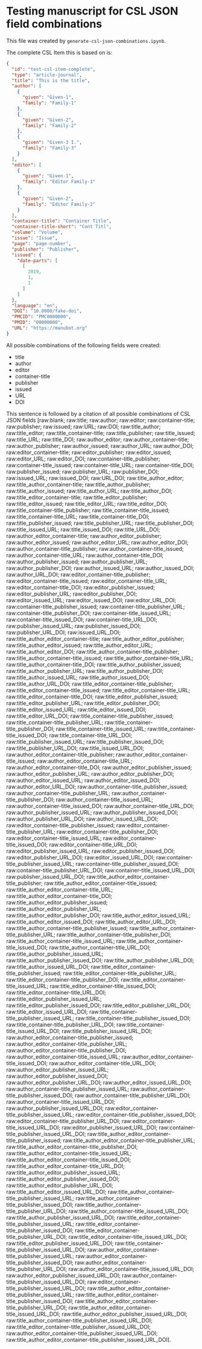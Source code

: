 # Testing manuscript for CSL JSON field combinations

This file was created by `generate-csl-json-combinations.ipynb`.

The complete CSL Item this is based on is:

```json
{
  "id": "test-csl-item-complete",
  "type": "article-journal",
  "title": "This is the title",
  "author": [
    {
      "given": "Given-1",
      "family": "Family-1"
    },
    {
      "given": "Given-2",
      "family": "Family-2"
    },
    {
      "given": "Given-3 I.",
      "family": "Family-3"
    }
  ],
  "editor": [
    {
      "given": "Given-1",
      "family": "Editor Family-1"
    },
    {
      "given": "Given-2",
      "family": "Editor Family-2"
    }
  ],
  "container-title": "Container Title",
  "container-title-short": "Cont Titl",
  "volume": "Volume",
  "issue": "Issue",
  "page": "page-number",
  "publisher": "Publisher",
  "issued": {
    "date-parts": [
      [
        2019,
        1,
        1
      ]
    ]
  },
  "language": "en",
  "DOI": "10.0000/fake-doi",
  "PMCID": "PMC0000000",
  "PMID": "00000000",
  "URL": "https://manubot.org"
}
```

All possible combinations of the following fields were created:

- title
- author
- editor
- container-title
- publisher
- issued
- URL
- DOI

This sentence is followed by a citation of all possible combinations of CSL JSON fields
[raw:blank;
 raw:title;
 raw:author;
 raw:editor;
 raw:container-title;
 raw:publisher;
 raw:issued;
 raw:URL;
 raw:DOI;
 raw:title_author;
 raw:title_editor;
 raw:title_container-title;
 raw:title_publisher;
 raw:title_issued;
 raw:title_URL;
 raw:title_DOI;
 raw:author_editor;
 raw:author_container-title;
 raw:author_publisher;
 raw:author_issued;
 raw:author_URL;
 raw:author_DOI;
 raw:editor_container-title;
 raw:editor_publisher;
 raw:editor_issued;
 raw:editor_URL;
 raw:editor_DOI;
 raw:container-title_publisher;
 raw:container-title_issued;
 raw:container-title_URL;
 raw:container-title_DOI;
 raw:publisher_issued;
 raw:publisher_URL;
 raw:publisher_DOI;
 raw:issued_URL;
 raw:issued_DOI;
 raw:URL_DOI;
 raw:title_author_editor;
 raw:title_author_container-title;
 raw:title_author_publisher;
 raw:title_author_issued;
 raw:title_author_URL;
 raw:title_author_DOI;
 raw:title_editor_container-title;
 raw:title_editor_publisher;
 raw:title_editor_issued;
 raw:title_editor_URL;
 raw:title_editor_DOI;
 raw:title_container-title_publisher;
 raw:title_container-title_issued;
 raw:title_container-title_URL;
 raw:title_container-title_DOI;
 raw:title_publisher_issued;
 raw:title_publisher_URL;
 raw:title_publisher_DOI;
 raw:title_issued_URL;
 raw:title_issued_DOI;
 raw:title_URL_DOI;
 raw:author_editor_container-title;
 raw:author_editor_publisher;
 raw:author_editor_issued;
 raw:author_editor_URL;
 raw:author_editor_DOI;
 raw:author_container-title_publisher;
 raw:author_container-title_issued;
 raw:author_container-title_URL;
 raw:author_container-title_DOI;
 raw:author_publisher_issued;
 raw:author_publisher_URL;
 raw:author_publisher_DOI;
 raw:author_issued_URL;
 raw:author_issued_DOI;
 raw:author_URL_DOI;
 raw:editor_container-title_publisher;
 raw:editor_container-title_issued;
 raw:editor_container-title_URL;
 raw:editor_container-title_DOI;
 raw:editor_publisher_issued;
 raw:editor_publisher_URL;
 raw:editor_publisher_DOI;
 raw:editor_issued_URL;
 raw:editor_issued_DOI;
 raw:editor_URL_DOI;
 raw:container-title_publisher_issued;
 raw:container-title_publisher_URL;
 raw:container-title_publisher_DOI;
 raw:container-title_issued_URL;
 raw:container-title_issued_DOI;
 raw:container-title_URL_DOI;
 raw:publisher_issued_URL;
 raw:publisher_issued_DOI;
 raw:publisher_URL_DOI;
 raw:issued_URL_DOI;
 raw:title_author_editor_container-title;
 raw:title_author_editor_publisher;
 raw:title_author_editor_issued;
 raw:title_author_editor_URL;
 raw:title_author_editor_DOI;
 raw:title_author_container-title_publisher;
 raw:title_author_container-title_issued;
 raw:title_author_container-title_URL;
 raw:title_author_container-title_DOI;
 raw:title_author_publisher_issued;
 raw:title_author_publisher_URL;
 raw:title_author_publisher_DOI;
 raw:title_author_issued_URL;
 raw:title_author_issued_DOI;
 raw:title_author_URL_DOI;
 raw:title_editor_container-title_publisher;
 raw:title_editor_container-title_issued;
 raw:title_editor_container-title_URL;
 raw:title_editor_container-title_DOI;
 raw:title_editor_publisher_issued;
 raw:title_editor_publisher_URL;
 raw:title_editor_publisher_DOI;
 raw:title_editor_issued_URL;
 raw:title_editor_issued_DOI;
 raw:title_editor_URL_DOI;
 raw:title_container-title_publisher_issued;
 raw:title_container-title_publisher_URL;
 raw:title_container-title_publisher_DOI;
 raw:title_container-title_issued_URL;
 raw:title_container-title_issued_DOI;
 raw:title_container-title_URL_DOI;
 raw:title_publisher_issued_URL;
 raw:title_publisher_issued_DOI;
 raw:title_publisher_URL_DOI;
 raw:title_issued_URL_DOI;
 raw:author_editor_container-title_publisher;
 raw:author_editor_container-title_issued;
 raw:author_editor_container-title_URL;
 raw:author_editor_container-title_DOI;
 raw:author_editor_publisher_issued;
 raw:author_editor_publisher_URL;
 raw:author_editor_publisher_DOI;
 raw:author_editor_issued_URL;
 raw:author_editor_issued_DOI;
 raw:author_editor_URL_DOI;
 raw:author_container-title_publisher_issued;
 raw:author_container-title_publisher_URL;
 raw:author_container-title_publisher_DOI;
 raw:author_container-title_issued_URL;
 raw:author_container-title_issued_DOI;
 raw:author_container-title_URL_DOI;
 raw:author_publisher_issued_URL;
 raw:author_publisher_issued_DOI;
 raw:author_publisher_URL_DOI;
 raw:author_issued_URL_DOI;
 raw:editor_container-title_publisher_issued;
 raw:editor_container-title_publisher_URL;
 raw:editor_container-title_publisher_DOI;
 raw:editor_container-title_issued_URL;
 raw:editor_container-title_issued_DOI;
 raw:editor_container-title_URL_DOI;
 raw:editor_publisher_issued_URL;
 raw:editor_publisher_issued_DOI;
 raw:editor_publisher_URL_DOI;
 raw:editor_issued_URL_DOI;
 raw:container-title_publisher_issued_URL;
 raw:container-title_publisher_issued_DOI;
 raw:container-title_publisher_URL_DOI;
 raw:container-title_issued_URL_DOI;
 raw:publisher_issued_URL_DOI;
 raw:title_author_editor_container-title_publisher;
 raw:title_author_editor_container-title_issued;
 raw:title_author_editor_container-title_URL;
 raw:title_author_editor_container-title_DOI;
 raw:title_author_editor_publisher_issued;
 raw:title_author_editor_publisher_URL;
 raw:title_author_editor_publisher_DOI;
 raw:title_author_editor_issued_URL;
 raw:title_author_editor_issued_DOI;
 raw:title_author_editor_URL_DOI;
 raw:title_author_container-title_publisher_issued;
 raw:title_author_container-title_publisher_URL;
 raw:title_author_container-title_publisher_DOI;
 raw:title_author_container-title_issued_URL;
 raw:title_author_container-title_issued_DOI;
 raw:title_author_container-title_URL_DOI;
 raw:title_author_publisher_issued_URL;
 raw:title_author_publisher_issued_DOI;
 raw:title_author_publisher_URL_DOI;
 raw:title_author_issued_URL_DOI;
 raw:title_editor_container-title_publisher_issued;
 raw:title_editor_container-title_publisher_URL;
 raw:title_editor_container-title_publisher_DOI;
 raw:title_editor_container-title_issued_URL;
 raw:title_editor_container-title_issued_DOI;
 raw:title_editor_container-title_URL_DOI;
 raw:title_editor_publisher_issued_URL;
 raw:title_editor_publisher_issued_DOI;
 raw:title_editor_publisher_URL_DOI;
 raw:title_editor_issued_URL_DOI;
 raw:title_container-title_publisher_issued_URL;
 raw:title_container-title_publisher_issued_DOI;
 raw:title_container-title_publisher_URL_DOI;
 raw:title_container-title_issued_URL_DOI;
 raw:title_publisher_issued_URL_DOI;
 raw:author_editor_container-title_publisher_issued;
 raw:author_editor_container-title_publisher_URL;
 raw:author_editor_container-title_publisher_DOI;
 raw:author_editor_container-title_issued_URL;
 raw:author_editor_container-title_issued_DOI;
 raw:author_editor_container-title_URL_DOI;
 raw:author_editor_publisher_issued_URL;
 raw:author_editor_publisher_issued_DOI;
 raw:author_editor_publisher_URL_DOI;
 raw:author_editor_issued_URL_DOI;
 raw:author_container-title_publisher_issued_URL;
 raw:author_container-title_publisher_issued_DOI;
 raw:author_container-title_publisher_URL_DOI;
 raw:author_container-title_issued_URL_DOI;
 raw:author_publisher_issued_URL_DOI;
 raw:editor_container-title_publisher_issued_URL;
 raw:editor_container-title_publisher_issued_DOI;
 raw:editor_container-title_publisher_URL_DOI;
 raw:editor_container-title_issued_URL_DOI;
 raw:editor_publisher_issued_URL_DOI;
 raw:container-title_publisher_issued_URL_DOI;
 raw:title_author_editor_container-title_publisher_issued;
 raw:title_author_editor_container-title_publisher_URL;
 raw:title_author_editor_container-title_publisher_DOI;
 raw:title_author_editor_container-title_issued_URL;
 raw:title_author_editor_container-title_issued_DOI;
 raw:title_author_editor_container-title_URL_DOI;
 raw:title_author_editor_publisher_issued_URL;
 raw:title_author_editor_publisher_issued_DOI;
 raw:title_author_editor_publisher_URL_DOI;
 raw:title_author_editor_issued_URL_DOI;
 raw:title_author_container-title_publisher_issued_URL;
 raw:title_author_container-title_publisher_issued_DOI;
 raw:title_author_container-title_publisher_URL_DOI;
 raw:title_author_container-title_issued_URL_DOI;
 raw:title_author_publisher_issued_URL_DOI;
 raw:title_editor_container-title_publisher_issued_URL;
 raw:title_editor_container-title_publisher_issued_DOI;
 raw:title_editor_container-title_publisher_URL_DOI;
 raw:title_editor_container-title_issued_URL_DOI;
 raw:title_editor_publisher_issued_URL_DOI;
 raw:title_container-title_publisher_issued_URL_DOI;
 raw:author_editor_container-title_publisher_issued_URL;
 raw:author_editor_container-title_publisher_issued_DOI;
 raw:author_editor_container-title_publisher_URL_DOI;
 raw:author_editor_container-title_issued_URL_DOI;
 raw:author_editor_publisher_issued_URL_DOI;
 raw:author_container-title_publisher_issued_URL_DOI;
 raw:editor_container-title_publisher_issued_URL_DOI;
 raw:title_author_editor_container-title_publisher_issued_URL;
 raw:title_author_editor_container-title_publisher_issued_DOI;
 raw:title_author_editor_container-title_publisher_URL_DOI;
 raw:title_author_editor_container-title_issued_URL_DOI;
 raw:title_author_editor_publisher_issued_URL_DOI;
 raw:title_author_container-title_publisher_issued_URL_DOI;
 raw:title_editor_container-title_publisher_issued_URL_DOI;
 raw:author_editor_container-title_publisher_issued_URL_DOI;
 raw:title_author_editor_container-title_publisher_issued_URL_DOI].
